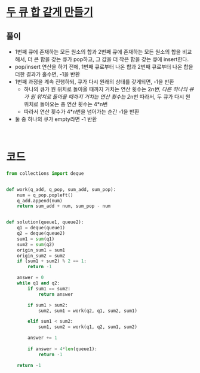 # [두 큐 합 같게 만들기](https://school.programmers.co.kr/learn/courses/30/lessons/118667)

## 풀이
- 1번째 큐에 존재하는 모든 원소의 합과 2번째 큐에 존재하는 모든 원소의 합을 비교해서, 더 큰 합을 갖는 큐가 pop하고, 그 값을 더 작은 합을 갖는 큐에 insert한다.
- pop/insert 연산을 하기 전에, 1번째 큐로부터 나온 합과 2번째 큐로부터 나온 합을 더한 결과가 홀수면, -1을 반환
- 1번째 과정을 계속 진행하되, 큐가 다시 원래의 상태를 갖게되면, -1을 반환
  - 하나의 큐가 원 위치로 돌아올 때까지 거치는 연산 횟수는 2*n번, 다른 하나의 큐가 원 위치로 돌아올 때까지 거치는 연산 횟수는 2*n번 따라서, 두 큐가 다시 원위치로 돌아오는 총 연산 횟수는 4*n번
  - 따라서 연산 횟수가 4*n번을 넘어가는 순간 -1을 반환
- 둘 중 하나의 큐가 empty라면 -1 반환

<br/>

# 코드

```python
from collections import deque


def work(q_add, q_pop, sum_add, sum_pop):
    num = q_pop.popleft()
    q_add.append(num)
    return sum_add + num, sum_pop - num


def solution(queue1, queue2):
    q1 = deque(queue1)
    q2 = deque(queue2)
    sum1 = sum(q1)
    sum2 = sum(q2)
    origin_sum1 = sum1
    origin_sum2 = sum2
    if (sum1 + sum2) % 2 == 1:
        return -1

    answer = 0
    while q1 and q2:
        if sum1 == sum2:
            return answer

        if sum1 > sum2:
            sum2, sum1 = work(q2, q1, sum2, sum1)

        elif sum1 < sum2:
            sum1, sum2 = work(q1, q2, sum1, sum2)

        answer += 1
        
        if answer > 4*len(queue1):
            return -1

    return -1
```